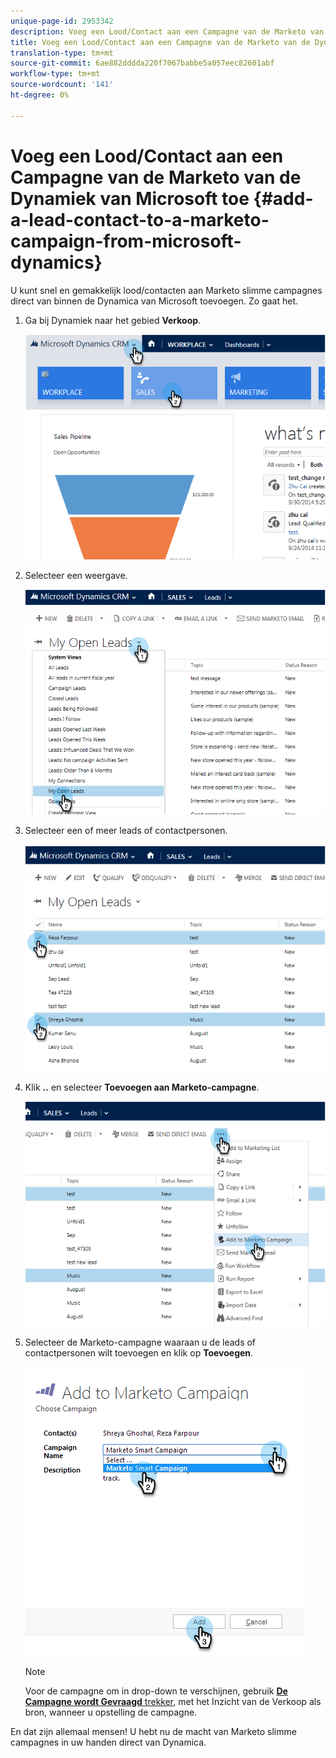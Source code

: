 ```yaml
---
unique-page-id: 2953342
description: Voeg een Lood/Contact aan een Campagne van de Marketo van de Dynamiek van Microsoft toe - Marketo Docs - de Documentatie van het Product
title: Voeg een Lood/Contact aan een Campagne van de Marketo van de Dynamiek van Microsoft toe
translation-type: tm+mt
source-git-commit: 6ae882dddda220f7067babbe5a057eec82601abf
workflow-type: tm+mt
source-wordcount: '141'
ht-degree: 0%

---
```



# Voeg een Lood/Contact aan een Campagne van de Marketo van de Dynamiek van Microsoft toe {#add-a-lead-contact-to-a-marketo-campaign-from-microsoft-dynamics}

U kunt snel en gemakkelijk lood/contacten aan Marketo slimme campagnes direct van binnen de Dynamica van Microsoft toevoegen. Zo gaat het.

1. Ga bij Dynamiek naar het gebied **Verkoop**.

   ![](assets/image2014-10-20-12-3a9-3a56.png)

1. Selecteer een weergave.

   ![](assets/image2014-10-20-12-3a10-3a6.png)

1. Selecteer een of meer leads of contactpersonen.

   ![](assets/image2014-10-20-12-3a10-3a19.png)

1. Klik **..** en selecteer **Toevoegen aan Marketo-campagne**.

   ![](assets/image2014-10-20-12-3a10-3a31.png)

1. Selecteer de Marketo-campagne waaraan u de leads of contactpersonen wilt toevoegen en klik op **Toevoegen**.

   ![](assets/image2014-10-20-12-3a10-3a42.png)

   >[!NOTE]
   >
   >Voor de campagne om in drop-down te verschijnen, gebruik [**De Campagne wordt Gevraagd** trekker](/help/marketo/product-docs/core-marketo-concepts/smart-campaigns/using-smart-campaigns/setting-up-a-trigger-smart-campaign-for-sales-using-campaign-is-requested.md), met het Inzicht van de Verkoop als bron, wanneer u opstelling de campagne.

En dat zijn allemaal mensen! U hebt nu de macht van Marketo slimme campagnes in uw handen direct van Dynamica.
